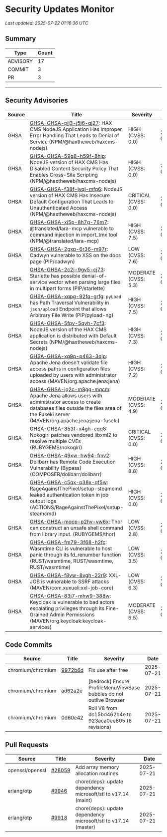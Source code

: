 # Security Updates Monitor

*Last updated: 2025-07-22 01:16:36 UTC*

## Summary
| Type | Count |
|------|-------|
| ADVISORY | 17 |
| COMMIT | 3 |
| PR | 3 |

---

## Security Advisories

| Source | Title | Severity | Date |
|--------|-------|----------|------|
| GHSA | [GHSA-GHSA-pjj3-j5j6-qj27](https://github.com/advisories/GHSA-pjj3-j5j6-qj27): HAX CMS NodeJS Application Has Improper Error Handling That Leads to Denial of Service (NPM/@haxtheweb/haxcms-nodejs) | HIGH (CVSS: 0.0) | 2025-07-21 |
| GHSA | [GHSA-GHSA-59g8-h59f-8hjp](https://github.com/advisories/GHSA-59g8-h59f-8hjp): NodeJS version of HAX CMS Has Disabled Content Security Policy That Enables Cross-Site Scripting (NPM/@haxtheweb/haxcms-nodejs) | HIGH (CVSS: 0.0) | 2025-07-21 |
| GHSA | [GHSA-GHSA-f38f-jvqj-mfg6](https://github.com/advisories/GHSA-f38f-jvqj-mfg6): NodeJS version of HAX CMS Has Insecure Default Configuration That Leads to Unauthenticated Access (NPM/@haxtheweb/haxcms-nodejs) | CRITICAL (CVSS: 0.0) | 2025-07-21 |
| GHSA | [GHSA-GHSA-xj5p-8h7g-76m7](https://github.com/advisories/GHSA-xj5p-8h7g-76m7): @translated/lara-mcp vulnerable to command injection in import_tmx tool (NPM/@translated/lara-mcp) | HIGH (CVSS: 7.5) | 2025-07-21 |
| GHSA | [GHSA-GHSA-2gxp-6r36-m97r](https://github.com/advisories/GHSA-2gxp-6r36-m97r): Cadwyn vulnerable to XSS on the docs page (PIP/cadwyn) | LOW (CVSS: 7.6) | 2025-07-21 |
| GHSA | [GHSA-GHSA-2c2j-9gv5-cj73](https://github.com/advisories/GHSA-2c2j-9gv5-cj73): Starlette has possible denial-of-service vector when parsing large files in multipart forms (PIP/starlette) | MODERATE (CVSS: 5.3) | 2025-07-21 |
| GHSA | [GHSA-GHSA-xqpg-92fq-grfg](https://github.com/advisories/GHSA-xqpg-92fq-grfg): `pyLoad` has Path Traversal Vulnerability in `json/upload` Endpoint that allows Arbitrary File Write (PIP/pyload-ng) | HIGH (CVSS: 7.5) | 2025-07-21 |
| GHSA | [GHSA-GHSA-5fpv-5qvh-7cf3](https://github.com/advisories/GHSA-5fpv-5qvh-7cf3): NodeJS version of the HAX CMS application is distributed with Default Secrets (NPM/@haxtheweb/haxcms-nodejs) | HIGH (CVSS: 7.3) | 2025-07-21 |
| GHSA | [GHSA-GHSA-xg9p-p463-3qjp](https://github.com/advisories/GHSA-xg9p-p463-3qjp): Apache Jena doesn't validate file access paths in configuration files uploaded by users with administrator access (MAVEN/org.apache.jena:jena) | HIGH (CVSS: 7.2) | 2025-07-21 |
| GHSA | [GHSA-GHSA-jq2c-m8gg-mqcm](https://github.com/advisories/GHSA-jq2c-m8gg-mqcm): Apache Jena allows users with administrator access to create databases files outside the files area of the Fuseki server (MAVEN/org.apache.jena:jena-fuseki) | MODERATE (CVSS: 4.9) | 2025-07-21 |
| GHSA | [GHSA-GHSA-353f-x4gh-cqq8](https://github.com/advisories/GHSA-353f-x4gh-cqq8): Nokogiri patches vendored libxml2 to resolve multiple CVEs (RUBYGEMS/nokogiri) | CRITICAL (CVSS: 0.0) | 2025-07-21 |
| GHSA | [GHSA-GHSA-49xw-hw94-fmv2](https://github.com/advisories/GHSA-49xw-hw94-fmv2): Dolibarr has Remote Code Execution Vulnerability (Bypass) (COMPOSER/dolibarr/dolibarr) | HIGH (CVSS: 8.8) | 2025-07-21 |
| GHSA | [GHSA-GHSA-c5qx-p38x-qf5w](https://github.com/advisories/GHSA-c5qx-p38x-qf5w): RageAgainstThePixel/setup-steamcmd leaked authentication token in job output logs (ACTIONS/RageAgainstThePixel/setup-steamcmd) | HIGH (CVSS: 0.0) | 2025-07-21 |
| GHSA | [GHSA-GHSA-mqcp-p2hv-vw6x](https://github.com/advisories/GHSA-mqcp-p2hv-vw6x): Thor can construct an unsafe shell command from library input. (RUBYGEMS/thor) | LOW (CVSS: 2.8) | 2025-07-20 |
| GHSA | [GHSA-GHSA-fm79-3f68-h2fc](https://github.com/advisories/GHSA-fm79-3f68-h2fc): Wasmtime CLI  is vulnerable to host panic through its fd_renumber function (RUST/wasmtime, RUST/wasmtime, RUST/wasmtime) | LOW (CVSS: 3.5) | 2025-07-18 |
| GHSA | [GHSA-GHSA-f8vw-8vgh-22r9](https://github.com/advisories/GHSA-f8vw-8vgh-22r9): XXL-JOB is vulnerable to SSRF attacks (MAVEN/com.xuxueli:xxl-job-core) | LOW (CVSS: 6.3) | 2025-07-18 |
| GHSA | [GHSA-GHSA-83j7-mhw9-388w](https://github.com/advisories/GHSA-83j7-mhw9-388w): Keycloak is vulnerable to bad actors escalating privileges through its Fine-Grained Admin Permissions (MAVEN/org.keycloak:keycloak-services) | MODERATE (CVSS: 6.5) | 2025-07-18 |

## Code Commits

| Source | Title | Severity | Date |
|--------|-------|----------|------|
| chromium/chromium | [9972b6d](https://github.com/chromium/chromium/commit/9972b6ddee575dcaab70eeec6b4062113214d1cc) | Fix use after free | 2025-07-21 |
| chromium/chromium | [ad62a2e](https://github.com/chromium/chromium/commit/ad62a2e4564fd423f622a676c93f80ce26f0f473) | [bedrock] Ensure ProfileMenuViewBase bubbles do not outlive Browser | 2025-07-21 |
| chromium/chromium | [0d60e42](https://github.com/chromium/chromium/commit/0d60e4275f217ba99588c9b8f3d9490a4bdfa2da) | Roll V8 from dc15bd462b4e to 923aca0ee805 (8 revisions) | 2025-07-21 |

## Pull Requests

| Source | Title | Severity | Date |
|--------|-------|----------|------|
| openssl/openssl | [#28059](https://github.com/openssl/openssl/pull/28059) | Add array memory allocation routines | 2025-07-21 |
| erlang/otp | [#9946](https://github.com/erlang/otp/pull/9946) | chore(deps): update dependency microsoft/stl to v17.14 (maint) | 2025-07-21 |
| erlang/otp | [#9918](https://github.com/erlang/otp/pull/9918) | chore(deps): update dependency microsoft/stl to v17.14 (master) | 2025-07-21 |

